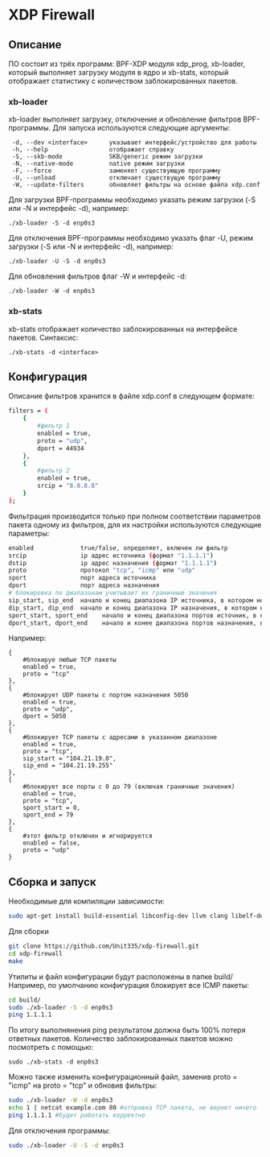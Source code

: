 # XDP Firewall
## Описание
ПО состоит из трёх программ: BPF-XDP модуля xdp_prog, xb-loader, который выполняет загрузку модуля в ядро и xb-stats, который отображает статистику с количеством заблокированных пакетов.

### xb-loader 
xb-loader выполняет загрузку, отключение и обновление фильтров BPF-программы. Для запуска используются следующие аргументы:
```
 -d, --dev <interface>      указывает интерфейс/устройство для работы
 -h, --help                 отображает справку
 -S, --skb-mode             SKB/generic режим загрузки
 -N, --native-mode          native режим загрузки 
 -F, --force                заменяет существующую программу
 -U, --unload               отключает существущую программу
 -W, --update-filters       обновляет фильтры на основе файла xdp.conf
```

Для загрузки BPF-программы необходимо указать режим загрузки (-S или -N и интерфейс -d), например:
```
./xb-loader -S -d enp0s3
```
Для отключения BPF-программы необходимо указать флаг -U, режим загрузки (-S или -N и интерфейс -d), например:
```
./xb-loader -U -S -d enp0s3
```
Для обновления фильтров флаг -W и интерфейс -d:
```
./xb-loader -W -d enp0s3
```
### xb-stats
xb-stats отображает количество заблокированных на интерфейсе пакетов. Синтаксис:
```
./xb-stats -d <interface>
```

## Конфигурация
Описание фильтров хранится в файле xdp.conf в следующем формате:
```sh
filters = (
    {
        #фильтр 1
        enabled = true, 
        proto = "udp",
        dport = 44934
    },
    {
        #фильтр 2
        enabled = true,
        srcip = "8.8.8.8"
    }
);
```
Фильтрация производится только при полном соответствии параметров пакета одному из фильтров, для их настройки используются следующие параметры:
```sh
enabled             true/false, определяет, включен ли фильтр
srcip               ip адрес источника (формат "1.1.1.1")
dstip               ip адрес назначения (формат "1.1.1.1")
proto               протокол "tcp", "icmp" или "udp"
sport               порт адреса источника 
dport               порт адреса назначения 
# блокировка по диапазонам учитывает их граничные значения 
sip_start, sip_end  начало и конец диапазона IP источника, в котором необходимо блокировать пакеты
dip_start, dip_end  начало и конец диапазона IP назначения, в котором необходимо блокировать пакеты
sport_start, sport_end    начало и конец диапазона портов источник, в котором необходимо блокировать пакеты
dport_start, dport_end    начало и конее диапазона портов назначения, в котором необходимо блокировать пакеты
```
Например:
```
{
    #блокируе любые TCP пакеты
    enabled = true,
    proto = "tcp"
},
{
    #блокирует UDP пакеты с портом назначения 5050
    enabled = true,
    proto = "udp",
    dport = 5050
},
{
    #блокирует TCP пакеты с адресами в указанном диапазоне
    enabled = true,
    proto = "tcp",
    sip_start = "104.21.19.0",
    sip_end = "104.21.19.255"
},
{
    #блокирует все порты с 0 до 79 (включая граничные значения)
    enabled = true,
    proto = "tcp",
    sport_start = 0,
    sport_end = 79
},
{
    #этот фильтр отключен и игнорируется
    enabled = false,
    proto = "udp"
}

```
## Сборка и запуск

Необходимые для компиляции зависимости:
```sh
sudo apt-get install build-essential libconfig-dev llvm clang libelf-dev gcc-multilib libbpf-dev
```

Для сборки
```sh
git clone https://github.com/Unit335/xdp-firewall.git
cd xdp-firewall
make
```

Утилиты и файл конфигурации будут расположены в папке build/
Например, по умолчанию конфигурация блокирует все ICMP пакеты: 
```sh
cd build/
sudo ./xb-loader -S -d enp0s3 
ping 1.1.1.1
```
По итогу выполнянения ping результатом должна быть 100% потеря ответных пакетов.
Количество заблокированных пакетов можно посмотреть с помощью:
```
sudo ./xb-stats -d enp0s3
```

Можно также изменить конфигурационный файл, заменив proto = "icmp" на proto = "tcp" и обновив фильтры:
```sh
sudo ./xb-loader -W -d enp0s3 
echo 1 | netcat example.com 80 #отправка TCP пакета, не вернет ничего
ping 1.1.1.1 #будет работать корректно
```
Для отключения программы:
```sh
sudo ./xb-loader -U -S -d enp0s3
```
